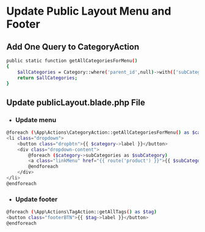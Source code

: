 # Update Public Layout Menu and Footer


## Add One Query to CategoryAction
```bash
public static function getAllCategoriesForMenu()
{
    $allCategories = Category::where('parent_id',null)->with(['subCategories'])->get();
    return $allCategories;
}
```

## Update publicLayout.blade.php File
- ### Update menu
```bash
@foreach (\App\Actions\CategoryAction::getAllCategoriesForMenu() as $category)
<li class="dropdown">
    <button class="dropbtn">{{ $category->label }}</button>
    <div class="dropdown-content">
        @foreach ($category->subCategories as $subCategory)
        <a class="linkMenu" href="{{ route('product') }}">{{ $subCategory->label }}</a>
        @endforeach
    </div>
</li>
@endforeach
```
- ### Update footer
```bash
@foreach (\App\Actions\TagAction::getAllTags() as $tag)
<button class="footerBTN">{{ $tag->label }}</button>
@endforeach
```


